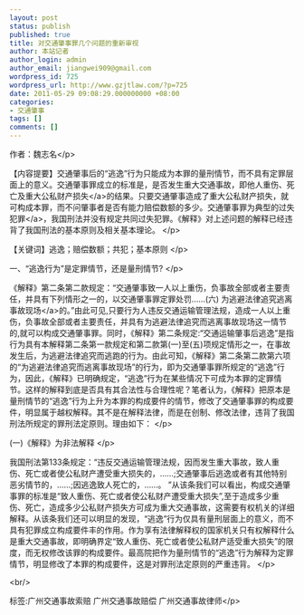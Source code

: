 ```yaml
---
layout: post
status: publish
published: true
title: 对交通肇事罪几个问题的重新审视
author: 本站记者
author_login: admin
author_email: jiangwei909@gmail.com
wordpress_id: 725
wordpress_url: http://www.gzjtlaw.com/?p=725
date: 2011-05-29 09:08:29.000000000 +08:00
categories:
- 交通肇事
tags: []
comments: []
---
```

<p><p><p>作者：魏志名<&#47;p><p>【内容提要】交通肇事后的&ldquo;逃逸&rdquo;行为只能成为本罪的量刑情节，而不具有定罪层面上的意义。交通肇事罪成立的标准是，是否发生重大交通事故，即他人重伤、死亡及重大公私财产<a>损失<&#47;a>的结果。只要交通肇事造成了重大公私财产损失，就可构成本罪，而不问肇事者是否有能力赔偿数额的多少。交通肇事罪为典型的过失<a>犯罪<&#47;a>，我国刑法并没有规定共同过失犯罪。《解释》对上述问题的解释已经违背了我国刑法的基本原则及相关基本理论。 <&#47;p><p> 【关键词】逃逸；赔偿数额；共犯；基本原则 <&#47;p><p> 一、&ldquo;逃逸行为&rdquo;是定罪情节，还是量刑情节? <&#47;p><p> 《解释》第二条第二款规定：&ldquo;交通肇事致一人以上重伤，负事故全部或者主要责任，并具有下列情形之一的，以交通肇事罪定罪处罚&hellip;&hellip;(六) 为逃避法律追究逃离<a>事故现场<&#47;a>的。&rdquo;由此可见,只要行为人违反交通运输管理法规，造成一人以上重伤，负事故全部或者主要责任，并具有为逃避法律追究而逃离事故现场这一情节的,就可以构成交通肇事罪。同时，《解释》第二条规定:&ldquo;交通运输肇事后逃逸&rdquo;是指行为具有本解释第二条第一款规定和第二款第(一)至(五)项规定情形之一，在事故发生后，为逃避法律追究而逃跑的行为。由此可知，《解释》第二条第二款第六项的&ldquo;为逃避法律追究而逃离事故现场&rdquo;的行为，即为交通肇事罪所规定的&ldquo;逃逸&rdquo;行为，因此，《解释》已明确规定，&ldquo;逃逸&rdquo;行为在某些情况下可成为本罪的定罪情节。这样的解释到底是否具有其合法性与合理性呢？笔者认为，《解释》把原本是量刑情节的&ldquo;逃逸&rdquo;行为上升为本罪的构成要件的情节，修改了交通肇事罪的构成要件，明显属于越权解释。其不是在解释法律，而是在创制、修改法律，违背了我国刑法所规定的罪刑法定原则。理由如下： <&#47;p><p> (一)《解释》为非法解释 <&#47;p><p> 我国刑法第133条规定：&ldquo;违反交通运输管理法规，因而发生重大事故，致人重伤、死亡或者使公私财产遭受重大损失的，&hellip;&hellip;;交通肇事后逃逸或者有其他特别恶劣情节的，&hellip;&hellip;;因逃逸致人死亡的，&hellip;&hellip;。 &rdquo;从该条我们可以看出，构成交通肇事罪的标准是&ldquo;致人重伤、死亡或者使公私财产遭受重大损失&rdquo;,至于造成多少重伤、死亡，造成多少公私财产损失方可成为重大交通事故，这需要有权机关的详细解释。从该条我们还可以明显的发现，&ldquo;逃逸&rdquo;行为仅具有量刑层面上的意义，而不具有犯罪成立构成要件丰的作用。作为享有法律解释权的国家机关只有权解释什么是重大交通事故，即明确界定&ldquo;致人重伤、死亡或者使公私财产适受重大损失&rdquo;的限度，而无权修改该罪的构成要件。最高院把作为量刑情节的&ldquo;逃逸&rdquo;行为解释为定罪情节，明显修改了本罪的构成要件，这是对罪刑法定原则的严重违背。 <&#47;p><br&#47;><p>标签:广州交通事故索赔 广州交通事故赔偿 广州交通事故律师<&#47;p>
